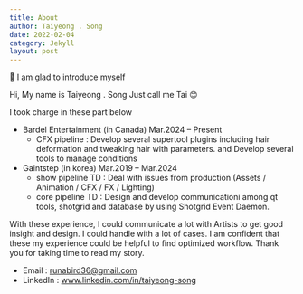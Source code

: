 ```yaml
---
title: About
author: Taiyeong . Song
date: 2022-02-04
category: Jekyll
layout: post
---
```



:art:&nbsp;I am glad to introduce myself



Hi, My name is Taiyeong . Song
Just call me Tai :blush:&nbsp;



I took charge in these part below


- Bardel Entertainment (in Canada) Mar.2024 – Present
  - CFX pipeline : Develop several supertool plugins including hair deformation and tweaking hair with parameters. and Develop several tools to manage conditions
- Gaintstep (in korea) Mar.2019 – Mar.2024
  - show pipeline TD : Deal with issues from production (Assets / Animation / CFX / FX / Lighting)
  - core pipeline TD : Design and develop communicationi among qt tools, shotgrid and database by using Shotgrid Event Daemon.



With these experience, I could communicate a lot with Artists to get good insight and design. I could handle with a lot of cases.
I am confident that these my experience could be helpful to find optimized workflow. Thank you for taking time to read my story.

- Email : runabird36@gmail.com
- LinkedIn : www.linkedin.com/in/taiyeong-song
